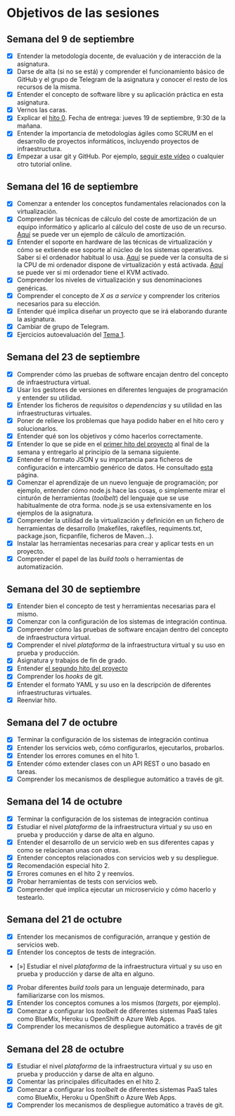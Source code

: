 # Objetivos de las sesiones

## Semana del 9 de septiembre

- [x] Entender la metodología docente, de evaluación y de interacción de la asignatura.
- [x] Darse de alta (si no se está) y comprender el funcionamiento básico de GitHub y el
   grupo de Telegram de la asignatura y conocer el resto de los recursos de la misma.
- [x] Entender el concepto de software libre y su aplicación práctica en esta asignatura.
- [x] Vernos las caras.
- [x] Explicar el
   [hito 0](http://jj.github.io/IV/documentos/proyecto/0.Repositorio). Fecha
   de entrega: jueves 19 de septiembre, 9:30 de la mañana.
- [x] Entender la importancia de metodologías ágiles como SCRUM en el
   desarrollo de proyectos informáticos, incluyendo proyectos de
   infraestructura.
- [x] Empezar a usar git y GitHub. Por ejemplo,
  [seguir este vídeo](https://www.youtube.com/watch?v=gmXyJI01qa8) o
   cualquier otro tutorial online.
   
## Semana del 16 de septiembre

- [x] Comenzar a entender los conceptos fundamentales relacionados con la virtualización.
- [x] Comprender las técnicas de cálculo del coste de amortización de un
equipo informático y aplicarlo al cálculo del coste de uso de un
recurso. [Aquí](https://github.com/Vol0kin/Ejercicios-IV/blob/master/tema1.md#ejercicio-1)
se puede ver un ejemplo de cálculo de amortización.
- [x] Entender el soporte en hardware de las técnicas de virtualización y cómo se extiende
ese soporte al núcleo de los sistemas operativos. Saber si el ordenador habitual lo usa.
[Aquí](https://github.com/Vol0kin/Ejercicios-IV/blob/master/tema1.md#ejercicio-3) se
puede ver la consulta de si la CPU de mi ordenador dispone de virtualización y está activada.
[Aquí](https://github.com/Vol0kin/Ejercicios-IV/blob/master/tema1.md#ejercicio-4) se puede ver
si mi ordenador tiene el KVM activado.
- [x] Comprender los niveles de virtualización y sus denominaciones genéricas.
- [x] Comprender el concepto de *X as a service* y comprender los
   criterios necesarios para su elección.
- [x] Entender qué implica diseñar un proyecto que se irá elaborando
   durante la asignatura.
- [x] Cambiar de grupo de Telegram.
- [x] Ejercicios autoevaluación del
[Tema 1](https://github.com/Vol0kin/Ejercicios-IV/blob/master/tema1.md).

## Semana del 23 de septiembre

- [x] Comprender cómo las pruebas de software encajan dentro del concepto
   de infraestructura virtual.
- [x] Usar los gestores de versiones en diferentes lenguajes de
  programación y entender su utilidad.
- [x] Entender los ficheros de *requisitos* o *dependencias* y su utilidad en las
  infraestructuras virtuales.
- [x] Poner de relieve los problemas que haya podido haber en el hito cero y solucionarlos.
- [x] Entender qué son los objetivos y cómo hacerlos correctamente.
- [x] Entender lo que se pide en el
  [primer hito del proyecto](http://jj.github.io/IV/documentos/proyecto/1.Infraestructura)
  al final de la semana y entregarlo al principio de la semana siguiente.
- [x] Entender el formato JSON y su importancia para ficheros de
  configuración e intercambio genérico de datos. He consultado [esta](https://www.json.org/) página.
- [x] Comenzar el aprendizaje de un nuevo lenguaje de programación; por ejemplo,
  entender cómo node.js hace las cosas, o simplemente mirar el
  cinturón de herramientas (*toolbelt*) del lenguaje que se use habitualmente de
  otra forma. node.js se usa extensivamente en los ejemplos de la asignatura.
- [x] Comprender la utilidad de la virtualización y definición en un
  fichero de herramientas de desarrollo (makefiles, rakefiles, requiments.txt, package.json, ficpanfile, ficheros de Maven...).
- [x] Instalar las herramientas necesarias para crear y aplicar tests en
  un proyecto.
- [x] Comprender el papel de las *build tools* o herramientas de
  automatización.
  
## Semana del 30 de septiembre

- [x] Entender bien el concepto de test y herramientas necesarias para el mismo.
- [x] Comenzar con la configuración de los sistemas de integración
   continua.
- [x] Comprender cómo las pruebas de software encajan dentro del concepto
   de infraestructura virtual.
- [x] Comprender el nivel *plataforma* de la infraestructura virtual y su uso en prueba y producción.
- [x] Asignatura y trabajos de fin de grado.
- [x] Entender [el segundo hito del proyecto](http://jj.github.io/IV/documentos/proyecto/2.CI)
- [x] Comprender los *hooks* de git.
- [x] Entender el formato YAML y su uso en la descripción de diferentes infraestructuras virtuales. 
- [x] Reenviar hito.

## Semana del 7 de octubre

- [x] Terminar la configuración de los sistemas de integración continua
- [x] Entender los servicios web, cómo configurarlos, ejecutarlos, probarlos.
- [x] Entender los errores comunes en el hito 1.
- [x] Entender cómo extender clases con un API REST o uno basado en tareas.
- [x] Comprender los mecanismos de despliegue automático a través de git.

## Semana del 14 de octubre

- [x] Terminar la configuración de los sistemas de integración continua
- [x] Estudiar el nivel *plataforma* de la infraestructura virtual y su uso en prueba y producción y darse de alta en alguno.
- [x] Entender el desarrollo de un servicio web en sus diferentes capas y
   como se relacionan unas con otras.
- [x] Entender conceptos relacionados con servicios web y su despliegue.
- [x] Recomendación especial hito 2.
- [x] Errores comunes en el hito 2 y reenvíos.
- [x] Probar herramientas de tests con servicios web.
- [x] Comprender qué implica ejecutar un microservicio y cómo hacerlo y testearlo.

## Semana del 21 de octubre

- [x] Entender los mecanismos de configuración, arranque y gestión de servicios web.
- [x] Entender los conceptos de tests de integración.
- [»] Estudiar el nivel *plataforma* de la infraestructura virtual y su
   uso en prueba y producción y darse de alta en alguno.
- [x] Probar diferentes *build tools* para un lenguaje determinado, para familiarizarse con los mismos.
- [x] Entender los conceptos comunes a los mismos (*targets*, por ejemplo).
- [x] Comenzar a configurar los *toolbelt* de diferentes sistemas PaaS tales como BlueMix, Heroku u OpenShift o Azure Web Apps.
- [x] Comprender los mecanismos de despliegue automático a través de git

## Semana del 28 de octubre

- [x] Estudiar el nivel *plataforma* de la infraestructura virtual y su
   uso en prueba y producción y darse de alta en alguno.
- [x] Comentar las principales dificultades en el hito 2.
- [x] Comenzar a configurar los *toolbelt* de diferentes sistemas PaaS tales como BlueMix, Heroku u OpenShift o Azure Web Apps.
- [x] Comprender los mecanismos de despliegue automático a través de git.
